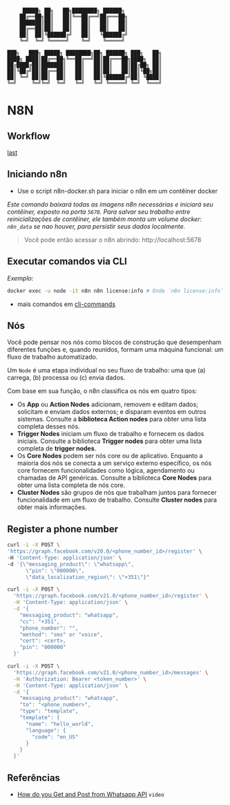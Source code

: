 ```
	 █████╗ ██╗   ██╗████████╗ ██████╗                
	██╔══██╗██║   ██║╚══██╔══╝██╔═══██╗               
	███████║██║   ██║   ██║   ██║   ██║               
	██╔══██║██║   ██║   ██║   ██║   ██║               
	██║  ██║╚██████╔╝   ██║   ╚██████╔╝               
	╚═╝  ╚═╝ ╚═════╝    ╚═╝    ╚═════╝                
                                                  
███╗   ███╗ █████╗ ████████╗██╗ ██████╗ ███╗   ██╗
████╗ ████║██╔══██╗╚══██╔══╝██║██╔═══██╗████╗  ██║
██╔████╔██║███████║   ██║   ██║██║   ██║██╔██╗ ██║
██║╚██╔╝██║██╔══██║   ██║   ██║██║   ██║██║╚██╗██║
██║ ╚═╝ ██║██║  ██║   ██║   ██║╚██████╔╝██║ ╚████║
╚═╝     ╚═╝╚═╝  ╚═╝   ╚═╝   ╚═╝ ╚═════╝ ╚═╝  ╚═══╝
```

# N8N

## Workflow
[last](https://docs.n8n.io/courses/level-one/chapter-1/#summary)

## Iniciando n8n
- Use o script n8n-docker.sh para iniciar o n8n em um contêiner docker

*Este comando baixará todas as imagens n8n necessárias e iniciará seu contêiner, exposto na porta `5678`. Para salvar seu trabalho entre reinicializações de contêiner, ele também monta um volume docker: `n8n_data` se nao houver, para persistir seus dados localmente.*

> Você pode então acessar o n8n abrindo: http://localhost:5678

## Executar comandos via CLI
*Exemplo:*
```bash
docker exec -u node -it n8n n8n license:info # Onde `n8n license:info` é um comando n8n
```
- mais comandos em [cli-commands](https://docs.n8n.io/hosting/cli-commands/)

## Nós
Você pode pensar nos nós como blocos de construção que desempenham diferentes funções e, quando reunidos, formam uma máquina funcional: um fluxo de trabalho automatizado.

Um `Node` é uma etapa individual no seu fluxo de trabalho: uma que (a) carrega, (b) processa ou (c) envia dados.

Com base em sua função, o n8n classifica os nós em quatro tipos:
- Os **App** ou **Action Nodes** adicionam, removem e editam dados; solicitam e enviam dados externos; e disparam eventos em outros sistemas. Consulte a **biblioteca Action nodes** para obter uma lista completa desses nós.
- **Trigger Nodes** iniciam um fluxo de trabalho e fornecem os dados iniciais. Consulte a biblioteca **Trigger nodes** para obter uma lista completa de **trigger nodes**.
- Os **Core Nodes** podem ser nós core ou de aplicativo. Enquanto a maioria dos nós se conecta a um serviço externo específico, os nós core fornecem funcionalidades como lógica, agendamento ou chamadas de API genéricas. Consulte a biblioteca **Core Nodes** para obter uma lista completa de nós core.
- **Cluster Nodes** são grupos de nós que trabalham juntos para fornecer funcionalidade em um fluxo de trabalho. Consulte **Cluster nodes** para obter mais informações.

## Register a phone number
  ```bash
curl -i -X POST \
  'https://graph.facebook.com/v20.0/<phone_number_id>/register' \
  -H 'Content-Type: application/json' \
  -d '{\"messaging_product\": \"whatsapp\",
    	\"pin": \"000000\",
   		\"data_localization_region\": \"+351\"}"
```

```bash
curl -i -X POST \
  'https://graph.facebook.com/v21.0/<phone_number_id>/register' \
  -H 'Content-Type: application/json' \
  -d '{
    "messaging_product": "whatsapp",
    "cc": "+351",
    "phone_number": "",
    "method": "sms" or "voice",
    "cert": <cert>,
  	"pin": "000000"
  }'
```

```bash
curl -i -X POST \
  'https://graph.facebook.com/v21.0/<phone_number_id>/messages' \
  -H 'Authorization: Bearer <token_number>' \
  -H 'Content-Type: application/json' \
  -d '{
    "messaging_product": "whatsapp",
    "to": "<phone_number>",
    "type": "template",
    "template": {
      "name": "hello_world",
      "language": {
        "code": "en_US"
      }
    }
  }'
```


## Referências
- [How do you Get and Post from Whatsapp API](https://youtu.be/LKbAoSebZuk?si=QVN97OWMS02QC-Bg) `video` 